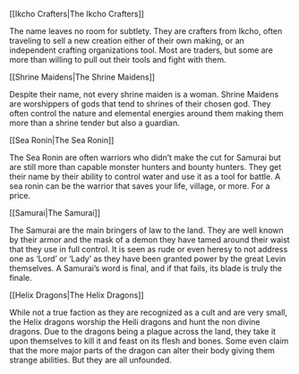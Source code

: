 [[Ikcho Crafters|The Ikcho Crafters]]

The name leaves no room for subtlety. They are crafters from Ikcho, often traveling to sell a new creation either of their own making, or an independent crafting organizations tool. Most are traders, but some are more than willing to pull out their tools and fight with them. 

[[Shrine Maidens|The Shrine Maidens]]

Despite their name, not every shrine maiden is a woman. Shrine Maidens are worshippers of gods that tend to shrines of their chosen god. They often control the nature and elemental energies around them making them more than a shrine tender but also a guardian. 

[[Sea Ronin|The Sea Ronin]]

The Sea Ronin are often warriors who didn’t make the cut for Samurai but are still more than capable monster hunters and bounty hunters. They get their name by their ability to control water and use it as a tool for battle. A sea ronin can be the warrior that saves your life, village, or more. For a price. 

[[Samurai|The Samurai]]

The Samurai are the main bringers of law to the land. They are well known by their armor and the mask of a demon they have tamed around their waist that they use in full control. It is seen as rude or even heresy to not address one as ‘Lord’ or ‘Lady’ as they have been granted power by the great Levin themselves. A Samurai’s word is final, and if that fails, its blade is truly the finale. 

[[Helix Dragons|The Helix Dragons]]

While not a true faction as they are recognized as a cult and are very small, the Helix dragons worship the Heili dragons and hunt the non divine dragons. Due to the dragons being a plague across the land, they take it upon themselves to kill it and feast on its flesh and bones. Some even claim that the more major parts of the dragon can alter their body giving them strange abilities. But they are all unfounded. 